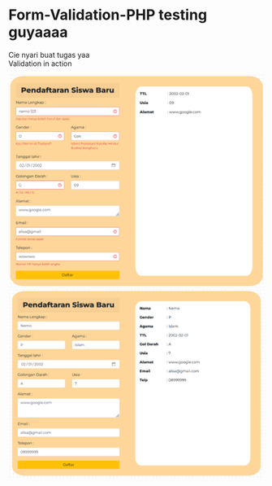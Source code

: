 # Form-Validation-PHP testing guyaaaa
Cie nyari buat tugas yaa
<br>
Validation in action

![Tampilan](https://github.com/DiyArc-350/Form-Validation-PHP/blob/main/Preview.png)
<br>
![Tampilan](https://github.com/DiyArc-350/Form-Validation-PHP/blob/main/Preview2.png)

